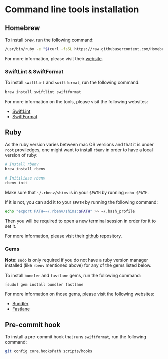 # Command line tools installation

## Homebrew

To install `brew`, run the following command:

```bash
/usr/bin/ruby -e "$(curl -fsSL https://raw.githubusercontent.com/Homebrew/install/master/install)"
```

For more information, please visit their [website](https://brew.sh).

### SwiftLint & SwiftFormat

To install `swiftlint` and `swiftformat`, run the following command:

```bash
brew install swiftlint swiftformat
```

For more information on the tools, please visit the following websites:

- [SwiftLint](https://github.com/realm/SwiftLint)
- [SwiftFormat](https://github.com/nicklockwood/SwiftFormat)

## Ruby

As the ruby version varies between mac OS versions and that it is under `root` proviledges, one might want to install `rbenv` in order to have a local version of ruby:

```bash
# Install rbenv
brew install rbenv

# Initiliase rbenv
rbenv init
```

Make sure that `~/.rbenv/shims` is in your `$PATH` by running `echo $PATH`.

If it is not, you can add it to your `$PATH` by running the following command:

```bash
echo "export PATH=~/.rbenv/shims:$PATH" >> ~/.bash_profile
```

Then you will be required to open a new terminal session in order for it to set it.

For more information, please visit their [github](https://github.com/rbenv/rbenv) repository.

### Gems

**Note**: `sudo` is only required if you do not have a ruby version manager installed (like `rbenv` mentioned above) for any of the gems listed below.

To install `bundler` and `fastlane` gems, run the following command:

```bash
[sudo] gem install bundler fastlane
```

For more information on those gems, please visit the following websites:

- [Bundler](https://github.com/bundler/bundler)
- [Fastlane](https://github.com/fastlane/fastlane)

## Pre-commit hook

To install a pre-commit hook that runs `swiftformat`, run the following command:

```bash
git config core.hooksPath scripts/hooks
```

